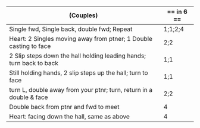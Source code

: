 |(Couples)| == in 6 == |
|----|-----|
|Single fwd, Single back, double fwd; Repeat |1;1;2;4|
|Heart: 2 Singles moving away from ptner; 1 Double casting to face |2;2|
|2 Slip steps down the hall holding leading hands; turn back to back |1;1|
|Still holding hands, 2 slip steps up the hall; turn to face |1;1|
|turn L, double away from your ptnr; turn, return in a double & face |2;2|
|Double back from ptnr and fwd to meet |4|
|Heart: facing down the hall, same as above |4|
